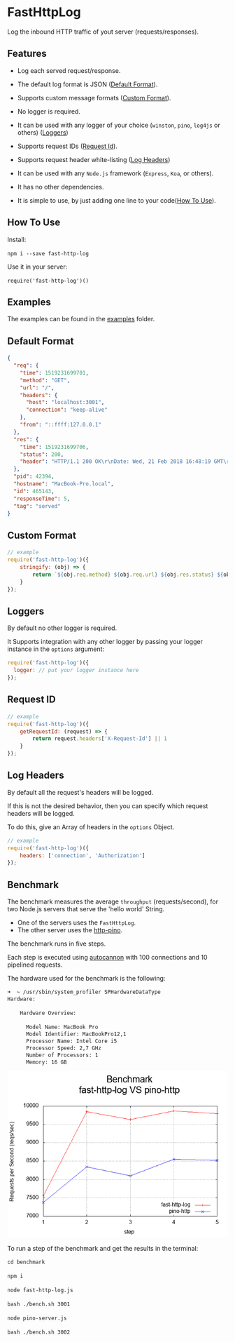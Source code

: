 # FastHttpLog

Log the inbound HTTP traffic of yout server (requests/responses).

## Features

- Log each served request/response.
- The default log format is JSON ([Default Format](#default-format)).
- Supports custom message formats ([Custom Format](#custom-format)).
- No logger is required.
- It can be used with any logger of your choice (`winston`, `pino`, `log4js` or others) ([Loggers](#loggers))
- Supports request IDs ([Request Id](#request-id)).
- Supports request header white-listing ([Log Headers](#log-headers))
- It can be used with any `Node.js` framework (`Express`, `Koa`, or others).

- It has no other dependencies. 
- It is simple to use, by just adding one line to your code([How To Use](#how-to-use)).

<a name="how-to-use"></a>
## How To Use

Install:

`npm i --save fast-http-log`

Use it in your server:

`require('fast-http-log')()`

<a name="examples"></a>
## Examples

The examples can be found in the [examples](https://github.com/pmatzavin/fast-http-log/tree/master/examples) folder.

<a name="default-format"></a>
## Default Format

```json
{
  "req": {
    "time": 1519231699701,
    "method": "GET",
    "url": "/",
    "headers": {
      "host": "localhost:3001",
      "connection": "keep-alive"
    },
    "from": "::ffff:127.0.0.1"
  },
  "res": {
    "time": 1519231699706,
    "status": 200,
    "header": "HTTP/1.1 200 OK\r\nDate: Wed, 21 Feb 2018 16:48:19 GMT\r\nConnection: keep-alive\r\nContent-Length: 11\r\n\r\n"
  },
  "pid": 42394,
  "hostname": "MacBook-Pro.local",
  "id": 465143,
  "responseTime": 5,
  "tag": "served"
}
```

<a name="custom-format"></a>
## Custom Format

```js
// example
require('fast-http-log')({
    stringify: (obj) => { 
        return `${obj.req.method} ${obj.req.url} ${obj.res.status} ${obj.responseTime}ms`
    }
});
```

<a name="loggers"></a>
## Loggers

By default no other logger is required.

It Supports integration with any other logger by passing your logger instance in the `options` argument:

```js
require('fast-http-log')({
  logger: // put your logger instance here
});
```

<a name="request-id"></a>
## Request ID

```js
// example
require('fast-http-log')({
    getRequestId: (request) => {
        return request.headers['X-Request-Id'] || 1
    }
});
```

<a name="log-headers"></a>
## Log Headers

By default all the request's headers will be logged.

If this is not the desired behavior,
 then you can specify which request headers will be logged.

To do this, give an Array of headers in the `options` Object.

```js
// example
require('fast-http-log')({
    headers: ['connection', 'Authorization'] 
});
```

<a name="benchmark"></a>
## Benchmark

The benchmark measures the average `throughput` (requests/second),
for two Node.js servers that serve the 'hello world' String.

- One of the servers uses the `FastHttpLog`.
- The other server uses the [http-pino](https://github.com/pinojs/pino-http).

The benchmark runs in five steps.

Each step is executed using [autocannon](https://www.npmjs.com/package/autocannon) with 100 connections and 10 pipelined requests.

The hardware used for the benchmark is the following:

```
➜  ~ /usr/sbin/system_profiler SPHardwareDataType
Hardware:

    Hardware Overview:

      Model Name: MacBook Pro
      Model Identifier: MacBookPro12,1
      Processor Name: Intel Core i5
      Processor Speed: 2,7 GHz
      Number of Processors: 1
      Memory: 16 GB
```

![alt text](https://raw.githubusercontent.com/pmatzavin/fast-http-log/master/benchmark/reports/report-plot.png)

To run a step of the benchmark and get the results in the terminal:

```
cd benchmark

npm i

node fast-http-log.js

bash ./bench.sh 3001

node pino-server.js

bash ./bench.sh 3002
```
